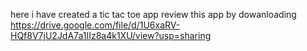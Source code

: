 here i have created a tic tac toe app
review this app by dowanloading
https://drive.google.com/file/d/1U6xaRV-HQf8V7jU2JdA7a1IIz8a4k1XU/view?usp=sharing
